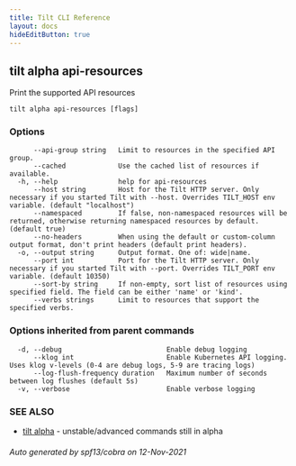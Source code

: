 ```yaml
---
title: Tilt CLI Reference
layout: docs
hideEditButton: true
---
```

## tilt alpha api-resources

Print the supported API resources

```
tilt alpha api-resources [flags]
```

### Options

```
      --api-group string   Limit to resources in the specified API group.
      --cached             Use the cached list of resources if available.
  -h, --help               help for api-resources
      --host string        Host for the Tilt HTTP server. Only necessary if you started Tilt with --host. Overrides TILT_HOST env variable. (default "localhost")
      --namespaced         If false, non-namespaced resources will be returned, otherwise returning namespaced resources by default. (default true)
      --no-headers         When using the default or custom-column output format, don't print headers (default print headers).
  -o, --output string      Output format. One of: wide|name.
      --port int           Port for the Tilt HTTP server. Only necessary if you started Tilt with --port. Overrides TILT_PORT env variable. (default 10350)
      --sort-by string     If non-empty, sort list of resources using specified field. The field can be either 'name' or 'kind'.
      --verbs strings      Limit to resources that support the specified verbs.
```

### Options inherited from parent commands

```
  -d, --debug                          Enable debug logging
      --klog int                       Enable Kubernetes API logging. Uses klog v-levels (0-4 are debug logs, 5-9 are tracing logs)
      --log-flush-frequency duration   Maximum number of seconds between log flushes (default 5s)
  -v, --verbose                        Enable verbose logging
```

### SEE ALSO

* [tilt alpha](tilt_alpha.html)	 - unstable/advanced commands still in alpha

###### Auto generated by spf13/cobra on 12-Nov-2021
